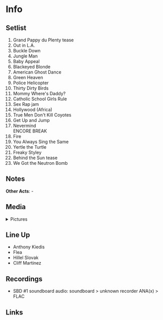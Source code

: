 # Info

## Setlist

1. Grand Pappy du Plenty tease
2. Out in L.A.
3. Buckle Down
4. Jungle Man
5. Baby Appeal
6. Blackeyed Blonde
7. American Ghost Dance
8. Green Heaven
9. Police Helicopter
10. Thirty Dirty Birds
11. Mommy Where's Daddy?
12. Catholic School Girls Rule
13. Sex Rap jam
14. Hollywood (Africa)
15. True Men Don't Kill Coyotes
16. Get Up and Jump
17. Nevermind
<br>ENCORE BREAK
18. Fire
19. You Always Sing the Same
20. Yertle the Turtle
21. Freaky Styley
22. Behind the Sun tease
23. We Got the Neutron Bomb

## Notes

**Other Acts**: -

## Media 

<details>
  <summary>Pictures</summary>
  <!--<img alt="Setlist" title="Setlist" src="_.jpg" height="200" />
  <img alt="Ticket" title="Ticket" src="_.jpg" height="200" />
  <img alt="Flyer" title="Flyer" src="_.jpg" height="200" />
  <img alt="Clipping" title="Clipping" src="_.jpg" height="200" />-->
</details>

## Line Up

* Anthony Kiedis
* Flea
* Hillel Slovak
* Cliff Martinez

## Recordings

* SBD #1 soundboard audio: soundboard > unknown recorder ANA(x) > FLAC 

## Links